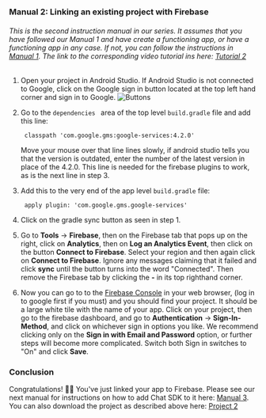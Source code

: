 ### Manual 2: Linking an existing project with Firebase

###### This is the second instruction manual in our series. It assumes that you have followed our Manual 1  and have create a functioning app, or have a functioning app in any case. If not, you can follow the instructions in [Manual 1](https://github.com/thecmart/manuals/blob/master/Tutorials/Manual%201%20Creating%20a%20new%20app%20with%20an%20empty%20activity%20and%20AppObj.md). The link to the corresponding video tutorial ins here: [Tutorial 2](https://www.youtube.com/watch?v=RA-wendcrZw)

1. Open your project in Android Studio. If Android Studio is not connected to Google, click on the Google sign in button located at the top left hand corner and sign in to Google. ![Buttons](https://github.com/thecmart/manuals/blob/master/Images/Buttons2.png)

2. Go to the `dependencies ` area of the top level `build.gradle` file and add this line:

   ```
    classpath 'com.google.gms:google-services:4.2.0'
   ```

      Move your mouse over that line lines slowly, if android studio tells you that the version is outdated, enter the number of the latest version in place of the 4.2.0. This line is needed for the firebase plugins to work, as is the next line in step 3.

3. Add this to the very end of the app level `build.gradle` file:

   ```
    apply plugin: 'com.google.gms.google-services'
   ```

4. Click on the gradle sync button as seen in step 1.

5. Go to **Tools** -> **Firebase**, then on the Firebase tab that pops up on the right, click on **Analytics**, then on **Log an Analytics Event**, then click on the button **Connect to Firebase**. Select your region and then again click on **Connect to Firebase**. Ignore any messages claiming that it failed and click **sync** until the button turns into the word "Connected". Then remove the Firebase tab by clicking the **-** in its top righthand corner.

6. Now you can go to to the [Firebase Console](https://console.firebase.google.com/) in your web browser, (log in to google first if you must) and you should find your project. It should be a large white tile with the name of your app. Click on your project, then go to the firebase dashboard, and go to **Authentication** -> **Sign-In-Method**, and click on whichever sign in options you like. We recommend clicking only on the **Sign in with Email and Password** option, or further steps will become more complicated. Switch both Sign in switches to "On" and click **Save**.

### Conclusion

Congratulations! 🎉🎉 You've just linked your app to Firebase. Please see our next manual for instructions on how to add Chat SDK to it here: [Manual 3](https://github.com/thecmart/manuals/blob/master/Tutorials/Manual%203%20Integrating%20ChatSDK%20into%20the%20new%20project.md). You can also download the project as described above here: [Project 2](https://github.com/thecmart/BlankApp/tree/Manual2)

